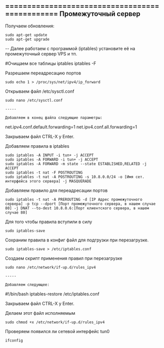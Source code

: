 ===============================================
Промежуточный сервер
-----------------------------------------------

Получаем обновления:

	sudo apt-get update
	sudo apt-get upgrade

-- 
Далее работаем с программой (iptables) установите её на промежуточный сервер VPS и тп.

#Очищаем все таблицы iptables
iptables -F

Разрешаем переадресацию портов

	sudo echo 1 > /proc/sys/net/ipv4/ip_forward

Открываем файл /etc/sysctl.conf

	sudo nano /etc/sysctl.conf

	-----
	
	Добавляем в конец файла следующие параметры:
	
net.ipv4.conf.default.forwarding=1
net.ipv4.conf.all.forwarding=1

Закрываем файл CTRL-X y Enter.

Добавляем правила в iptables

	sudo iptables -A INPUT -i tun+ -j ACCEPT
	sudo iptables -A FORWARD -i tun+ -j ACCEPT
	sudo iptables -A FORWARD -m state --state ESTABLISHED,RELATED -j ACCEPT
	sudo iptables -t nat -F POSTROUTING
	sudo iptables -t nat -A POSTROUTING -s 10.8.0.0/24 -o [Имя сет. интерфейса этого сервера] -j MASQUERADE
	
Добавляем правило для переадресации портов

	sudo iptables -t nat -A PREROUTING -d [IP Адрес промежуточного сервера] -p tcp --dport [Порт промежуточного сервера, в нашем случае 80] -j DNAT --to-dest 10.8.0.6:[Порт клиентского сервера, в нашем случае 80]
	
Для того чтобы правила вступили в силу

	sudo iptables-save
	
Сохраним правила в конфиг файл для подгрузки при перезагрузке.

	sudo iptables-save > /etc/iptables.conf
	
Создаем скрипт применения правил при перезагрузке

	sudo nano /etc/network/if-up.d/rules_ipv4

	-----

	Добавляем следующее:
	
#!/bin/bash
iptables-restore /etc/iptables.conf

Закрываем файл CTRL-X y Enter.

Делаем этот файл исполняемым

	sudo chmod +x /etc/network/if-up.d/rules_ipv4

Проверяем появился ли сетевой интерфейс tun0

	ifconfig
	
